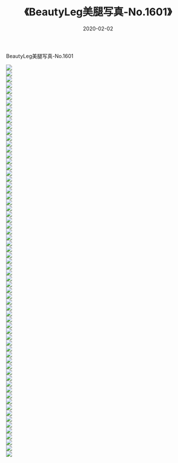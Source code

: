 ﻿---
layout: post
title:  《BeautyLeg美腿写真-No.1601》
date:   2020-02-02
img: http://img.660000.xyz/Sharelink/网络美图/2020/BeautyLeg美腿写真-No.1601/000.jpg
categories: [美女, 清纯, 唯美]
---

BeautyLeg美腿写真-No.1601

  ![](http://img.660000.xyz/Sharelink/网络美图/2020/BeautyLeg美腿写真-No.1601/001.jpg) <br> ![](http://img.660000.xyz/Sharelink/网络美图/2020/BeautyLeg美腿写真-No.1601/002.jpg) <br> ![](http://img.660000.xyz/Sharelink/网络美图/2020/BeautyLeg美腿写真-No.1601/003.jpg) <br> ![](http://img.660000.xyz/Sharelink/网络美图/2020/BeautyLeg美腿写真-No.1601/004.jpg) <br> ![](http://img.660000.xyz/Sharelink/网络美图/2020/BeautyLeg美腿写真-No.1601/005.jpg) <br> ![](http://img.660000.xyz/Sharelink/网络美图/2020/BeautyLeg美腿写真-No.1601/006.jpg) <br> ![](http://img.660000.xyz/Sharelink/网络美图/2020/BeautyLeg美腿写真-No.1601/007.jpg) <br> ![](http://img.660000.xyz/Sharelink/网络美图/2020/BeautyLeg美腿写真-No.1601/008.jpg) <br> ![](http://img.660000.xyz/Sharelink/网络美图/2020/BeautyLeg美腿写真-No.1601/009.jpg) <br> ![](http://img.660000.xyz/Sharelink/网络美图/2020/BeautyLeg美腿写真-No.1601/010.jpg) <br> ![](http://img.660000.xyz/Sharelink/网络美图/2020/BeautyLeg美腿写真-No.1601/011.jpg) <br> ![](http://img.660000.xyz/Sharelink/网络美图/2020/BeautyLeg美腿写真-No.1601/012.jpg) <br> ![](http://img.660000.xyz/Sharelink/网络美图/2020/BeautyLeg美腿写真-No.1601/013.jpg) <br> ![](http://img.660000.xyz/Sharelink/网络美图/2020/BeautyLeg美腿写真-No.1601/014.jpg) <br> ![](http://img.660000.xyz/Sharelink/网络美图/2020/BeautyLeg美腿写真-No.1601/015.jpg) <br> ![](http://img.660000.xyz/Sharelink/网络美图/2020/BeautyLeg美腿写真-No.1601/016.jpg) <br> ![](http://img.660000.xyz/Sharelink/网络美图/2020/BeautyLeg美腿写真-No.1601/017.jpg) <br> ![](http://img.660000.xyz/Sharelink/网络美图/2020/BeautyLeg美腿写真-No.1601/018.jpg) <br> ![](http://img.660000.xyz/Sharelink/网络美图/2020/BeautyLeg美腿写真-No.1601/019.jpg) <br> ![](http://img.660000.xyz/Sharelink/网络美图/2020/BeautyLeg美腿写真-No.1601/020.jpg) <br> ![](http://img.660000.xyz/Sharelink/网络美图/2020/BeautyLeg美腿写真-No.1601/021.jpg) <br> ![](http://img.660000.xyz/Sharelink/网络美图/2020/BeautyLeg美腿写真-No.1601/022.jpg) <br> ![](http://img.660000.xyz/Sharelink/网络美图/2020/BeautyLeg美腿写真-No.1601/023.jpg) <br> ![](http://img.660000.xyz/Sharelink/网络美图/2020/BeautyLeg美腿写真-No.1601/024.jpg) <br> ![](http://img.660000.xyz/Sharelink/网络美图/2020/BeautyLeg美腿写真-No.1601/025.jpg) <br> ![](http://img.660000.xyz/Sharelink/网络美图/2020/BeautyLeg美腿写真-No.1601/026.jpg) <br> ![](http://img.660000.xyz/Sharelink/网络美图/2020/BeautyLeg美腿写真-No.1601/027.jpg) <br> ![](http://img.660000.xyz/Sharelink/网络美图/2020/BeautyLeg美腿写真-No.1601/028.jpg) <br> ![](http://img.660000.xyz/Sharelink/网络美图/2020/BeautyLeg美腿写真-No.1601/029.jpg) <br> ![](http://img.660000.xyz/Sharelink/网络美图/2020/BeautyLeg美腿写真-No.1601/030.jpg) <br> ![](http://img.660000.xyz/Sharelink/网络美图/2020/BeautyLeg美腿写真-No.1601/031.jpg) <br> ![](http://img.660000.xyz/Sharelink/网络美图/2020/BeautyLeg美腿写真-No.1601/032.jpg) <br> ![](http://img.660000.xyz/Sharelink/网络美图/2020/BeautyLeg美腿写真-No.1601/033.jpg) <br> ![](http://img.660000.xyz/Sharelink/网络美图/2020/BeautyLeg美腿写真-No.1601/034.jpg) <br> ![](http://img.660000.xyz/Sharelink/网络美图/2020/BeautyLeg美腿写真-No.1601/035.jpg) <br> ![](http://img.660000.xyz/Sharelink/网络美图/2020/BeautyLeg美腿写真-No.1601/036.jpg) <br> ![](http://img.660000.xyz/Sharelink/网络美图/2020/BeautyLeg美腿写真-No.1601/037.jpg) <br> ![](http://img.660000.xyz/Sharelink/网络美图/2020/BeautyLeg美腿写真-No.1601/038.jpg) <br> ![](http://img.660000.xyz/Sharelink/网络美图/2020/BeautyLeg美腿写真-No.1601/039.jpg) <br> ![](http://img.660000.xyz/Sharelink/网络美图/2020/BeautyLeg美腿写真-No.1601/040.jpg) <br> ![](http://img.660000.xyz/Sharelink/网络美图/2020/BeautyLeg美腿写真-No.1601/041.jpg) <br> ![](http://img.660000.xyz/Sharelink/网络美图/2020/BeautyLeg美腿写真-No.1601/042.jpg) <br> ![](http://img.660000.xyz/Sharelink/网络美图/2020/BeautyLeg美腿写真-No.1601/043.jpg) <br> ![](http://img.660000.xyz/Sharelink/网络美图/2020/BeautyLeg美腿写真-No.1601/044.jpg) <br> ![](http://img.660000.xyz/Sharelink/网络美图/2020/BeautyLeg美腿写真-No.1601/045.jpg) <br> ![](http://img.660000.xyz/Sharelink/网络美图/2020/BeautyLeg美腿写真-No.1601/046.jpg) <br> ![](http://img.660000.xyz/Sharelink/网络美图/2020/BeautyLeg美腿写真-No.1601/047.jpg) <br> ![](http://img.660000.xyz/Sharelink/网络美图/2020/BeautyLeg美腿写真-No.1601/048.jpg) <br> ![](http://img.660000.xyz/Sharelink/网络美图/2020/BeautyLeg美腿写真-No.1601/049.jpg) <br> ![](http://img.660000.xyz/Sharelink/网络美图/2020/BeautyLeg美腿写真-No.1601/050.jpg) <br> ![](http://img.660000.xyz/Sharelink/网络美图/2020/BeautyLeg美腿写真-No.1601/051.jpg) <br> ![](http://img.660000.xyz/Sharelink/网络美图/2020/BeautyLeg美腿写真-No.1601/052.jpg) <br> ![](http://img.660000.xyz/Sharelink/网络美图/2020/BeautyLeg美腿写真-No.1601/053.jpg) <br> ![](http://img.660000.xyz/Sharelink/网络美图/2020/BeautyLeg美腿写真-No.1601/054.jpg) <br> ![](http://img.660000.xyz/Sharelink/网络美图/2020/BeautyLeg美腿写真-No.1601/055.jpg) <br> ![](http://img.660000.xyz/Sharelink/网络美图/2020/BeautyLeg美腿写真-No.1601/056.jpg) <br> ![](http://img.660000.xyz/Sharelink/网络美图/2020/BeautyLeg美腿写真-No.1601/057.jpg) <br> ![](http://img.660000.xyz/Sharelink/网络美图/2020/BeautyLeg美腿写真-No.1601/058.jpg) <br> ![](http://img.660000.xyz/Sharelink/网络美图/2020/BeautyLeg美腿写真-No.1601/059.jpg) <br> ![](http://img.660000.xyz/Sharelink/网络美图/2020/BeautyLeg美腿写真-No.1601/060.jpg) <br> ![](http://img.660000.xyz/Sharelink/网络美图/2020/BeautyLeg美腿写真-No.1601/061.jpg) <br> ![](http://img.660000.xyz/Sharelink/网络美图/2020/BeautyLeg美腿写真-No.1601/062.jpg) <br> ![](http://img.660000.xyz/Sharelink/网络美图/2020/BeautyLeg美腿写真-No.1601/063.jpg) <br> ![](http://img.660000.xyz/Sharelink/网络美图/2020/BeautyLeg美腿写真-No.1601/064.jpg) <br> ![](http://img.660000.xyz/Sharelink/网络美图/2020/BeautyLeg美腿写真-No.1601/065.jpg) <br> ![](http://img.660000.xyz/Sharelink/网络美图/2020/BeautyLeg美腿写真-No.1601/066.jpg) <br> ![](http://img.660000.xyz/Sharelink/网络美图/2020/BeautyLeg美腿写真-No.1601/067.jpg) <br>